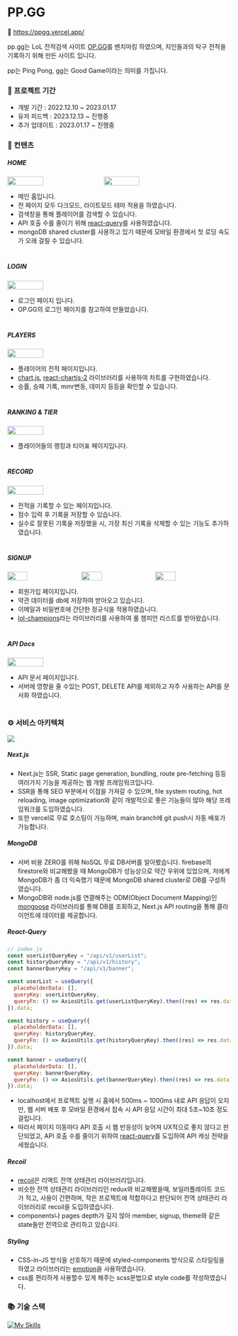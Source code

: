 # PP.GG

🔗 https://ppgg.vercel.app/

pp.gg는 LoL 전적검색 사이트 <a href="https://www.op.gg/" target="_blank">OP.GG</a>를 벤치마킹 하였으며,
지인들과의 탁구 전적을 기록하기 위해 만든 사이트 입니다.

pp는 Ping Pong, gg는 Good Game이라는 의미를 가집니다.

### 📆 프로젝트 기간

<ul>
    <li>개발 기간 : 2022.12.10 ~ 2023.01.17</li>
    <li>유저 피드백 : 2023.12.13 ~ 진행중</li>
    <li>추가 업데이트 : 2023.01.17 ~ 진행중</li>
</ul>
  
### 📖 컨텐츠

<div style="margin-bottom:40px;">
    <h5>HOME</h5>
    <div style="display:flex; gap:16px;">
        <img src="/public/gif/home.gif" width=40% height=40%>
        <img src="/public/gif/theme.gif" width=40% height=40%>
    </div>
    <div style="margin-top:8px;">
        <ul>
            <li>메인 홈입니다.</li>
            <li>전 페이지 모두 다크모드, 라이트모드 테마 적용을 하였습니다.</li>
            <li>검색창을 통해 플레이어를 검색할 수 있습니다.</li>
            <li>API 호출 수를 줄이기 위해 <a href="https://www.npmjs.com/package/react-query" target="_blank">react-query</a>를 사용하였습니다.</li>
            <li>mongoDB shared cluster를 사용하고 있기 때문에 모바일 환경에서 첫 로딩 속도가 오래 걸릴 수 있습니다.</li>
        </ul>
    </div>
</div>

<div style="margin-bottom:40px;">
    <h5>LOGIN</h5>
    <div style="display:flex; gap:16px;">
        <img src="/public/gif/login.gif" width=40% height=40%>
    </div>
    <div style="margin-top:8px;">
        <ul>
            <li>로그인 페이지 입니다.</li>
            <li>OP.GG의 로그인 페이지를 참고하여 만들었습니다.</li>
        </ul>
    </div>
</div>

<div style="margin-bottom:40px;">
    <h5>PLAYERS</h5>
    <div style="display:flex; gap:16px;">
        <img src="/public/gif/players.gif" width=40% height=40%>
    </div>
    <div style="margin-top:8px;">
        <ul>
            <li>플레이어의 전적 페이지입니다.</li>
            <li><a href="https://www.npmjs.com/package/chart.js?activeTab=readme" target="_blank">chart.js</a>, <a href="https://www.npmjs.com/package/react-chartjs-2" target="_blank">react-chartjs-2</a> 라이브러리를 사용하여 차트를 구현하였습니다.</li>
            <li>승률, 승패 기록, mmr변동, 데미지 등등을 확인할 수 있습니다.</li>
        </ul>
    </div>
</div>

<div style="margin-bottom:40px;">
    <h5>RANKING & TIER</h5>
    <div style="display:flex; gap:16px;">
        <img src="/public/gif/rankingAndTier.gif" width=40% height=40%>
    </div>
    <div style="margin-top:8px;">
        <ul>
            <li>플레이어들의 랭킹과 티어표 페이지입니다.</li>
        </ul>
    </div>
</div>

<div style="margin-bottom:40px;">
    <h5>RECORD</h5>
    <div style="display:flex; gap:16px;">
        <img src="/public/gif/history.gif" width=40% height=40%>
    </div>
    <div style="margin-top:8px;">
        <ul>
            <li>전적을 기록할 수 있는 페이지입니다.</li>
            <li>점수 입력 후 기록을 저장할 수 있습니다.</li>
            <li>실수로 잘못된 기록을 저장했을 시, 가장 최신 기록을 삭제할 수 있는 기능도 추가하였습니다.</li>
        </ul>
    </div>
</div>

<div style="margin-bottom:40px;">
    <h5>SIGNUP</h5>
    <div style="display:flex; gap:16px;">
        <img src="/public/gif/signup1.gif" width=30% height=30%>
        <img src="/public/gif/signup2.gif" width=30% height=30%>
        <img src="/public/gif/signup3.gif" width=30% height=30%>
    </div>
    <div style="margin-top:8px;">
        <ul>
            <li>회원가입 페이지입니다.</li>
            <li>약관 데이터를 db에 저장하여 받아오고 있습니다.</li>
            <li>이메일과 비밀번호에 간단한 정규식을 적용하였습니다.</li>
            <li><a href="https://www.npmjs.com/package/lol-champions" target="_blank">lol-champions</a>라는 라이브러리를 사용하여 롤 챔피언 리스트를 받아왔습니다.</li>
        </ul>
    </div>
</div>

<div style="margin-bottom:40px;">
    <h5>API Docs</h5>
    <div style="display:flex; gap:16px;">
        <img src="/public/gif/apiDocs.gif" width=40% height=40%>
    </div>
    <div style="margin-top:8px;">
        <ul>
            <li>API 문서 페이지입니다.</li>
            <li>서버에 영향을 줄 수있는 POST, DELETE API를 제외하고 자주 사용하는 API를 문서화 하였습니다.</li>
        </ul>
    </div>
</div>

### ⚙️ 서비스 아키텍쳐

 <img src="/public/images/architecture.png">

##### Next.js

<ul>
    <li>Next.js는 SSR, Static page generation, bundling, route pre-fetching 등등 여러가지 기능을 제공하는 웹 개발 프레임워크입니다.</li>
    <li>SSR을 통해 SEO 부분에서 이점을 가져갈 수 있으며, file system routing, hot reloading, image optimization와 같이 개발적으로 좋은 기능들이 많아 해당 프레임워크를 도입하였습니다.</li>
    <li>또한 vercel로 무료 호스팅이 가능하며, main branch에 git push시 자동 배포가 가능합니다.</li>
</ul>

##### MongoDB

<ul>
    <li>서버 비용 ZERO를 위해 NoSQL 무료 DB서버를 알아봤습니다. firebase의 firestore와 비교해봤을 때 MongoDB가 성능상으로 약간 우위에 있었으며, 저에게 MongoDB가 좀 더 익숙했기 때문에 MongoDB shared cluster로 DB를 구성하였습니다.</li>
    <li>MongoDB와 node.js를 연결해주는 ODM(Object Document Mapping)인 <a href="https://www.npmjs.com/package/mongoose" target="_blank">mongoose</a> 라이브러리를 통해 DB를 조회하고, Next.js API routing을 통해 클라이언트에 데이터를 제공합니다.</li>
</ul>

##### React-Query

```js
// index.js
const userListQueryKey = "/api/v1/userList";
const historyQueryKey = "/api/v1/history";
const bannerQueryKey = "/api/v1/banner";

const userList = useQuery({
  placeholderData: [],
  queryKey: userListQueryKey,
  queryFn: () => AxiosUtils.get(userListQueryKey).then((res) => res.data),
}).data;

const history = useQuery({
  placeholderData: [],
  queryKey: historyQueryKey,
  queryFn: () => AxiosUtils.get(historyQueryKey).then((res) => res.data),
}).data;

const banner = useQuery({
  placeholderData: [],
  queryKey: bannerQueryKey,
  queryFn: () => AxiosUtils.get(bannerQueryKey).then((res) => res.data),
}).data;
```

<ul>
    <li>localhost에서 프로젝트 실행 시 홈에서 500ms ~ 1000ms 내로 API 응답이 오지만, 웹 서버 배포 후 모바일 환경에서 접속 시 API 응답 시간이 최대 5초~10초 정도 걸립니다.</li>
    <li>따라서 페이지 이동마다 API 호출 시 웹 반응성이 늦어져 UX적으로 좋지 않다고 판단되었고, API 호출 수를 줄이기 위하여 <a href="https://www.npmjs.com/package/react-query" target="_blank">react-query</a>를 도입하여 API 캐싱 전략을 세웠습니다.</li>
</ul>

##### Recoil

<ul>
    <li><a href="https://www.npmjs.com/package/recoil" target="_blank">recoil</a>은 리액트 전역 상태관리 라이브러리입니다.</li>
    <li>비슷한 전역 상태관리 라이브러리인 redux와 비교해봤을때, 보일러플레이트 코드가 적고, 사용이 간편하며, 작은 프로젝트에 적합하다고 판단되어 전역 상태관리 라이브러리로 recoil을 도입하였습니다.</li>
    <li>components나 pages depth가 깊지 않아 member, signup, theme와 같은 state들만 전역으로 관리하고 있습니다.</li>
</ul>

##### Styling

<ul>
    <li>CSS-in-JS 방식을 선호하기 때문에 styled-components 방식으로 스타일링을 하였고 라이브러리는 <a href="https://emotion.sh/docs/introduction" target="_blank">emotion</a>을 사용하였습니다.</li>
    <li>css를 편리하게 사용할수 있게 해주는 scss문법으로 style code를 작성하였습니다.</li>
</ul>

### 📚 기술 스택

[![My Skills](https://skillicons.dev/icons?i=html,css,js,react,nextjs,emotion,sass,mongodb,vercel&perline=5)](https://skillicons.dev)

